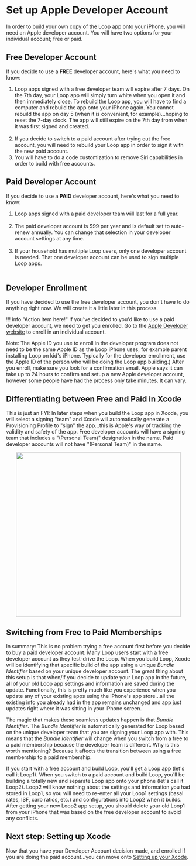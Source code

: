 # Set up Apple Developer Account

In order to build your own copy of the Loop app onto your iPhone, you will need an Apple developer account.  You will have two options for your individual account; free or paid.

## Free Developer Account

If you decide to use a **FREE** developer account, here's what you need to know:

1. Loop apps signed with a free developer team will expire after 7 days.  On the 7th day, your Loop app will simply turn white when you open it and then immediately close.  To rebuild the Loop app, you will have to find a computer and rebuild the app onto your iPhone again.  You cannot rebuild the app on day 5 (when it is convenient, for example)...hoping to reset the 7-day clock.  The app will still expire on the 7th day from when it was first signed and created.</br></br>
2. If you decide to switch to a paid account after trying out the free account, you will need to rebuild your Loop app in order to sign it with the new paid account.
3. You will have to do a code customization to remove Siri capabilities in order to build with free accounts.

## Paid Developer Account

If you decide to use a **PAID** developer account, here's what you need to know:
    
1. Loop apps signed with a paid developer team will last for a full year.</br></br>
2. The paid developer account is $99 per year and is default set to auto-renew annually.  You can change that selection in your developer account settings at any time.</br></br>
3. If your household has multiple Loop users, only one developer account is needed.  That one developer account can be used to sign multiple Loop apps.</br></br>

## Developer Enrollment
If you have decided to use the free developer account, you don't have to do anything right now.  We will create it a little later in this process. 

!!! info "Action item here!"
    If you've decided to you'd like to use a paid developer account, we need to get you enrolled.  Go to the [Apple Developer website](https://developer.apple.com/programs/enroll/) to enroll in an individual account.

Note: The Apple ID you use to enroll in the developer program does not need to be the same Apple ID as the Loop iPhone uses, for example parent installing Loop on kid's iPhone.  Typically for the developer enrollment, use the Apple ID of the person who will be doing the Loop app building.)   After you enroll, make sure you look for a confirmation email.  Apple says it can take up to 24 hours to confirm and setup a new Apple developer account, however some people have had the process only take minutes.  It can vary.

## Differentiating between Free and Paid in Xcode

This is just an FYI: In later steps when you build the Loop app in Xcode, you will select a signing "team" and Xcode will automatically generate a Provisioning Profile to "sign" the app...this is Apple's way of tracking the validity and safety of the app.  Free developer accounts will have a signing team that includes a "(Personal Team)" designation in the name. Paid developer accounts will not have "(Personal Team)" in the name.  

<p align="center">
<img src="../img/team.jpg" width="450">
</p>

## Switching from Free to Paid Memberships

In summary: This is no problem trying a free account first before you decide to buy a paid developer account. Many Loop users start with a free developer account as they test-drive the Loop. When you build Loop, Xcode will be identifying that specific build of the app using a unique *Bundle Identifier* based on your unique developer account. The great thing about this setup is that when/if you decide to update your Loop app in the future, all of your old Loop app settings and information are saved during the update. Functionally, this is pretty much like you experience when you update any of your existing apps using the iPhone's app store...all the existing info you already had in the app remains unchanged and app just updates right where it was sitting in your iPhone screen.

The magic that makes these seamless updates happen is that *Bundle Identifier*. The *Bundle Identifier* is automatically generated for Loop based on the unique developer team that you are signing your Loop app with. This means that the *Bundle Identifier* will change when you switch from a free to a paid membership because the developer team is different.  Why is this worth mentioning?  Because it affects the transition between using a free membership to a paid membership.

If you start with a free account and build Loop, you'll get a Loop app (let's call it Loop1). When you switch to a paid account and build Loop, you'll be building a totally new and separate Loop app onto your phone (let's call it Loop2). Loop2 will know nothing about the settings and information you had stored in Loop1, so you will need to re-enter all your Loop1 settings (basal rates, ISF, carb ratios, etc.) and configurations into Loop2 when it builds.  After getting your new Loop2 app setup, you should delete your old Loop1 from your iPhone that was based on the free developer account to avoid any conflicts.

## Next step: Setting up Xcode
Now that you have your Developer Account decision made, and enrolled if you are doing the paid account...you can move onto [Setting up your Xcode](https://loopkit.github.io/loopdocs/build/build-xcode/).

